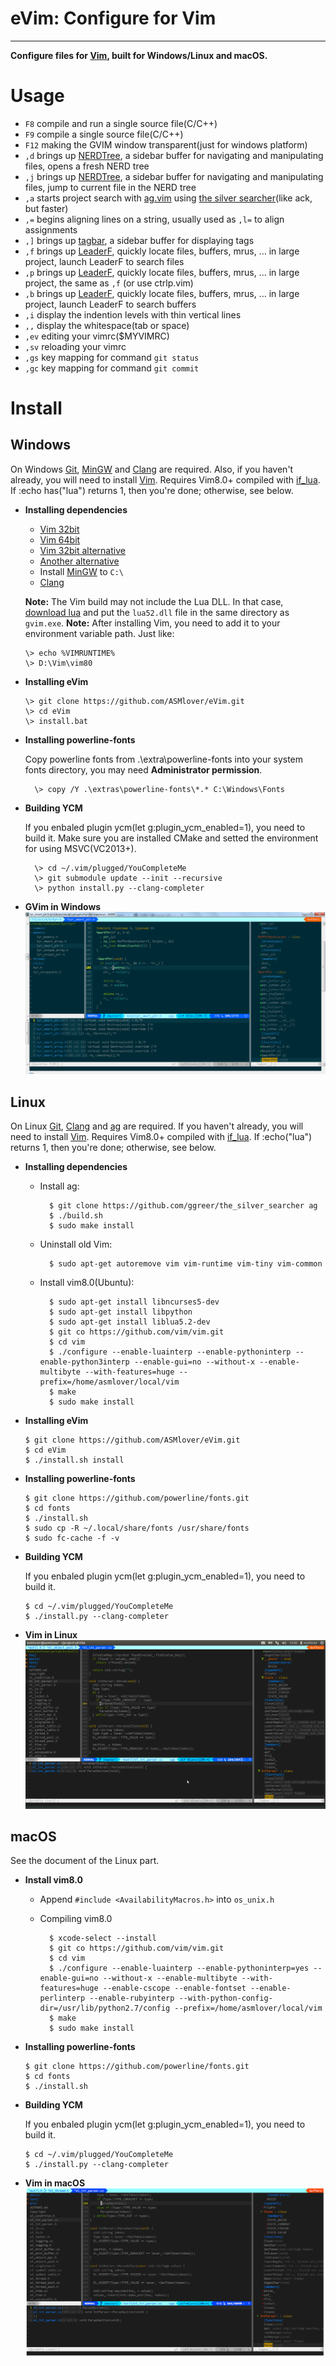 # **eVim: Configure for Vim**
***

**Configure files for [Vim](https://github.com/vim/vim), built for Windows/Linux and macOS.**


# **Usage**
  * `F8` compile and run a single source file(C/C++)
  * `F9` compile a single source file(C/C++)
  * `F12` making the GVIM window transparent(just for windows platform)
  * `,d` brings up [NERDTree](https://github.com/scrooloose/nerdtree), a sidebar buffer for navigating and manipulating files, opens a fresh NERD tree
  * `,j` brings up [NERDTree](https://github.com/scrooloose/nerdtree), a sidebar buffer for navigating and manipulating files, jump to current file in the NERD tree
  * `,a` starts project search with [ag.vim](https://github.com/rking/ag.vim) using [the silver searcher](https://github.com/ggreer/the_silver_searcher)(like ack, but faster)
  * `,=` begins aligning lines on a string, usually used as `,l=` to align assignments
  * `,]` brings up [tagbar](https://github.com/majutsushi/tagbar), a sidebar buffer for displaying tags
  * `,f` brings up [LeaderF](https://github.com/Yggdroot/LeaderF), quickly locate files, buffers, mrus, ... in large project, launch LeaderF to search files
  * `,p` brings up [LeaderF](https://github.com/Yggdroot/LeaderF), quickly locate files, buffers, mrus, ... in large project, the same as `,f` (or use ctrlp.vim)
  * `,b` brings up [LeaderF](https://github.com/Yggdroot/LeaderF), quickly locate files, buffers, mrus, ... in large project, launch LeaderF to search buffers
  * `,i` display the indention levels with thin vertical lines
  * `,,` display the whitespace(tab or space)
  * `,ev` editing your vimrc($MYVIMRC)
  * `,sv` reloading your vimrc
  * `,gs` key mapping for command `git status`
  * `,gc` key mapping for command `git commit`


# **Install**
## **Windows**
  On Windows [Git](http://msysgit.github.io/), [MinGW](http://www.mingw.org/) and [Clang](http://www.llvm.org/) are required. Also, if you haven't already, you will need to install [Vim](http://www.vim.org/).
  Requires Vim8.0+ compiled with [if_lua](http://vimdoc.sourceforge.net/htmldoc/if_lua.html). If :echo has("lua") returns 1, then you're done; otherwise, see below.

  * **Installing dependencies**
    - [Vim 32bit](http://files.kaoriya.net/vim/2013/vim73-kaoriya-win32-20130706.zip)
    - [Vim 64bit](http://files.kaoriya.net/vim/2013/vim73-kaoriya-win64-20130706.zip)
    - [Vim 32bit alternative](https://tuxproject.de/projects/vim/)
    - [Another alternative](http://wyw.dcweb.cn/#download)
    - Install [MinGW](http://www.mingw.org/) to `C:\`
    - [Clang](http://www.llvm.org/)

    **Note:** The Vim build may not include the Lua DLL. In that case, [download lua](http://lua-users.org/wiki/LuaBinaries) and put the `lua52.dll` file in the same directory as `gvim.exe`.
    **Note:** After installing Vim, you need to add it to your environment variable path. Just like:

        \> echo %VIMRUNTIME%
        \> D:\Vim\vim80

  * **Installing eVim**

        \> git clone https://github.com/ASMlover/eVim.git
        \> cd eVim
        \> install.bat

  * **Installing powerline-fonts**

    Copy powerline fonts from .\extra\powerline-fonts into your system fonts directory, you may need **Administrator permission**.

          \> copy /Y .\extras\powerline-fonts\*.* C:\Windows\Fonts

  * **Building YCM**

    If you enbaled plugin ycm(let g:plugin_ycm_enabled=1), you need to build it. Make sure you are installed CMake and setted the environment for using MSVC(VC2013+).

          \> cd ~/.vim/plugged/YouCompleteMe
          \> git submodule update --init --recursive
          \> python install.py --clang-completer

  * **GVim in Windows**
    ![GVim in Windows](./extras/res/vim.windows.png "GVim in Windows")


## **Linux**
  On Linux [Git](http://git-scm.com/), [Clang](http://clang.llvm.org/) and [ag](https://github.com/ggreer/the_silver_searcher) are required. If you haven't already, you will need to install [Vim](http://www.vim.org/).
  Requires Vim8.0+ compiled with [if_lua](http://vimdoc.sourceforge.net/htmldoc/if_lua.html). If :echo("lua") returns 1, then you're done; otherwise, see below.

  * **Installing dependencies**
    - Install ag:

            $ git clone https://github.com/ggreer/the_silver_searcher ag
            $ ./build.sh
            $ sudo make install

    - Uninstall old Vim:

            $ sudo apt-get autoremove vim vim-runtime vim-tiny vim-common

    - Install vim8.0(Ubuntu):

            $ sudo apt-get install libncurses5-dev
            $ sudo apt-get install libpython
            $ sudo apt-get install liblua5.2-dev
            $ git co https://github.com/vim/vim.git
            $ cd vim
            $ ./configure --enable-luainterp --enable-pythoninterp --enable-python3interp --enable-gui=no --without-x --enable-multibyte --with-features=huge --prefix=/home/asmlover/local/vim
            $ make
            $ sudo make install

  * **Installing eVim**

        $ git clone https://github.com/ASMlover/eVim.git
        $ cd eVim
        $ ./install.sh install

  * **Installing powerline-fonts**

        $ git clone https://github.com/powerline/fonts.git
        $ cd fonts
        $ ./install.sh
        $ sudo cp -R ~/.local/share/fonts /usr/share/fonts
        $ sudo fc-cache -f -v

  * **Building YCM**

    If you enbaled plugin ycm(let g:plugin_ycm_enabled=1), you need to build it.

        $ cd ~/.vim/plugged/YouCompleteMe
        $ ./install.py --clang-completer

  * **Vim in Linux**
    ![Vim in Linux](./extras/res/vim.linux.png "Vim in Linux")


## **macOS**
  See the document of the Linux part.

  * **Install vim8.0**
    - Append `#include <AvailabilityMacros.h>` into `os_unix.h`
    - Compiling vim8.0

            $ xcode-select --install
            $ git co https://github.com/vim/vim.git
            $ cd vim
            $ ./configure --enable-luainterp --enable-pythoninterp=yes --enable-gui=no --without-x --enable-multibyte --with-features=huge --enable-cscope --enable-fontset --enable-perlinterp --enable-rubyinterp --with-python-config-dir=/usr/lib/python2.7/config --prefix=/home/asmlover/local/vim
            $ make
            $ sudo make install

  * **Installing powerline-fonts**

        $ git clone https://github.com/powerline/fonts.git
        $ cd fonts
        $ ./install.sh

  * **Building YCM**

    If you enbaled plugin ycm(let g:plugin_ycm_enabled=1), you need to build it.

        $ cd ~/.vim/plugged/YouCompleteMe
        $ ./install.py --clang-completer

  * **Vim in macOS**
    ![Vim in macOS](./extras/res/vim.darwin.png "Vim in macOS")
